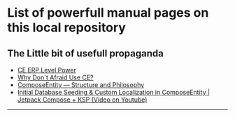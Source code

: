 # **List of powerfull manual pages on this local repository**

## The Little bit of usefull propaganda
- [CE ERP Level Power](/ce-erp-level-power.md)
- [Why Don`t Afraid Use CE?](/whynoafraid.md)
- [ComposeEntity — Structure and Philosophy](/articles/composeentity-architecture-overview.md)
- [Initial Database Seeding & Custom Localization in ComposeEntity | Jetpack Compose + KSP (Video on Youtube)](https://youtu.be/g5vgDVzykOE)

---
